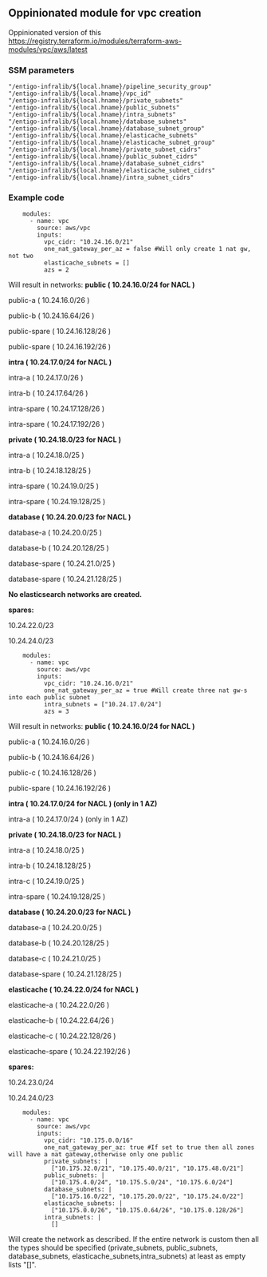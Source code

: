 ## Oppinionated module for vpc creation ##


Oppinionated version of this https://registry.terraform.io/modules/terraform-aws-modules/vpc/aws/latest






### SSM parameters ###
```
"/entigo-infralib/${local.hname}/pipeline_security_group"
"/entigo-infralib/${local.hname}/vpc_id"
"/entigo-infralib/${local.hname}/private_subnets"
"/entigo-infralib/${local.hname}/public_subnets"
"/entigo-infralib/${local.hname}/intra_subnets"
"/entigo-infralib/${local.hname}/database_subnets"
"/entigo-infralib/${local.hname}/database_subnet_group"
"/entigo-infralib/${local.hname}/elasticache_subnets"
"/entigo-infralib/${local.hname}/elasticache_subnet_group"
"/entigo-infralib/${local.hname}/private_subnet_cidrs"
"/entigo-infralib/${local.hname}/public_subnet_cidrs"
"/entigo-infralib/${local.hname}/database_subnet_cidrs"
"/entigo-infralib/${local.hname}/elasticache_subnet_cidrs"
"/entigo-infralib/${local.hname}/intra_subnet_cidrs"

```


### Example code ###
```
    modules:
      - name: vpc
        source: aws/vpc
        inputs:
          vpc_cidr: "10.24.16.0/21"
          one_nat_gateway_per_az = false #Will only create 1 nat gw, not two
          elasticache_subnets = []
          azs = 2
```
Will result in networks:
__public ( 10.24.16.0/24 for NACL )__

public-a ( 10.24.16.0/26 )

public-b ( 10.24.16.64/26 )

public-spare ( 10.24.16.128/26 )

public-spare ( 10.24.16.192/26 )

__intra ( 10.24.17.0/24 for NACL )__

intra-a ( 10.24.17.0/26 )

intra-b ( 10.24.17.64/26 )

intra-spare ( 10.24.17.128/26 )

intra-spare ( 10.24.17.192/26 )

__private ( 10.24.18.0/23 for NACL )__

intra-a ( 10.24.18.0/25 )

intra-b ( 10.24.18.128/25 )

intra-spare ( 10.24.19.0/25 )

intra-spare ( 10.24.19.128/25 )

__database ( 10.24.20.0/23 for NACL )__

database-a ( 10.24.20.0/25 )

database-b ( 10.24.20.128/25 )

database-spare ( 10.24.21.0/25 )

database-spare ( 10.24.21.128/25 )

__No elasticsearch networks are created.__

__spares:__ 

10.24.22.0/23

10.24.24.0/23

```
    modules:
      - name: vpc
        source: aws/vpc
        inputs:
          vpc_cidr: "10.24.16.0/21"
          one_nat_gateway_per_az = true #Will create three nat gw-s into each public subnet
          intra_subnets = ["10.24.17.0/24"]
          azs = 3
```
Will result in networks:
__public ( 10.24.16.0/24 for NACL )__

public-a ( 10.24.16.0/26 )

public-b ( 10.24.16.64/26 )

public-c ( 10.24.16.128/26 )

public-spare ( 10.24.16.192/26 )


__intra ( 10.24.17.0/24 for NACL ) (only in 1 AZ)__

intra-a ( 10.24.17.0/24 ) (only in 1 AZ)


__private ( 10.24.18.0/23 for NACL )__

intra-a ( 10.24.18.0/25 )

intra-b ( 10.24.18.128/25 )

intra-c ( 10.24.19.0/25 )

intra-spare ( 10.24.19.128/25 )

__database ( 10.24.20.0/23 for NACL )__

database-a ( 10.24.20.0/25 )

database-b ( 10.24.20.128/25 )

database-c ( 10.24.21.0/25 )

database-spare ( 10.24.21.128/25 )

__elasticache ( 10.24.22.0/24 for NACL )__

elasticache-a ( 10.24.22.0/26 )

elasticache-b ( 10.24.22.64/26 )

elasticache-c ( 10.24.22.128/26 )

elasticache-spare ( 10.24.22.192/26 )

__spares:__ 

10.24.23.0/24

10.24.24.0/23


```
    modules:
      - name: vpc
        source: aws/vpc
        inputs:
          vpc_cidr: "10.175.0.0/16"
          one_nat_gateway_per_az: true #If set to true then all zones will have a nat gateway,otherwise only one public
          private_subnets: |
            ["10.175.32.0/21", "10.175.40.0/21", "10.175.48.0/21"]
          public_subnets: |
            ["10.175.4.0/24", "10.175.5.0/24", "10.175.6.0/24"]
          database_subnets: |
            ["10.175.16.0/22", "10.175.20.0/22", "10.175.24.0/22"]
          elasticache_subnets: |
            ["10.175.0.0/26", "10.175.0.64/26", "10.175.0.128/26"]
          intra_subnets: |
            []

```
Will create the network as described. If the entire network is custom then all the types should be specified (private_subnets, public_subnets, database_subnets, elasticache_subnets,intra_subnets) at least as empty lists "[]".

